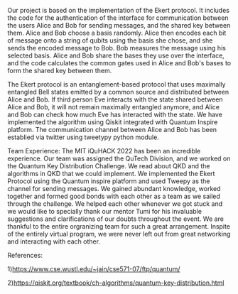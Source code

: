 Our project is based on the implementation of the  Ekert protocol. It includes the code for the authentication of the interface for communication between the users Alice and Bob for sending messages, and the shared key between them.
Alice and Bob choose a basis randomly. Alice then encodes each bit of message onto a string of qubits using the basis she chose, and she sends the encoded message to Bob. Bob measures the message using his selected basis.
Alice and Bob share the bases they use over the interface, and the code calculates the common gates used in Alice and Bob's bases to form the shared key between them. 

The Ekert protocol is an entanglement-based protocol that uses maximally entangled Bell states emitted by a common source and distributed between Alice and Bob. If third person Eve interacts with the state shared between Alice and Bob, it will not remain maximally entangled anymore, and Alice and Bob can check how much Eve has interacted with the state. We have implemented the algorithm using Qiskit integrated with Quantum Inspire platform. The communication channel between Alice and Bob has been establied via twitter using tweetypy python module.

Team Experience: 
The MIT iQuHACK 2022 has been an incredible experience. 
Our team was assigned the QuTech Division, and we worked on the Quantum Key Distribution Challenge. We read about QKD and the algorithms in QKD that we could implement. We implemented the Ekert Protocol using the Quantum inspire platform and used Tweepy as the channel for sending messages. 
We gained abundant knowledge, worked together and formed good bonds with each other as a team as we sailed through the challenge. We helped each other whenever we got stuck and we would like to specially thank our mentor Tumi for his invaluable suggestions and clarifications of our doubts throughout the event. We are thankful to the entire orgranizing team for such a great arrangement. Inspite of the entirely virtual program, we were never left out from great networking and interacting with each other.


References:

1)https://www.cse.wustl.edu/~jain/cse571-07/ftp/quantum/

2)https://qiskit.org/textbook/ch-algorithms/quantum-key-distribution.html

